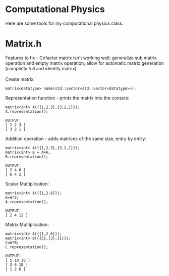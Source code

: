 # Computational Physics
Here are some tools for my computational physics class.
# Matrix.h
Features to fix - Cofactor matrix isn't working well; generalize sub matrix operation and empty matrix operation; allow for automatic matrix generation (completly full and identity matrix).</br></br>
Create matrix:
```
matrix<datatype> name(std::vector<std::vector<datatype>>);
```

Representation function - prints the matrix into the console:

```
matrix<int> A({{1,2,3},{3,2,1}});
A.representation();
```

```
OUTPUT:
[ 1 2 3 ]
[ 3 2 1 ]
```

Addition operation - adds matrices of the same size, entry by entry:
```
matrix<int> A({{1,2,3},{3,2,1}});
matrix<int> B = A+A;
B.representation();
```

```
OUTPUT:
[ 2 4 6 ]
[ 6 4 2 ]
```

Scalar Multiplication:
```
matrix<int> A({{1,2,6}});
A=A*2;
A.representation();
```

```
OUTPUT:
[ 2 4 12 ]
```

Matrix Multiplication:
```
matrix<int> A({{1,2,6}});
matrix<int> B({{5},{3},{1}});
C=A*B;
C.representation();
```

```
OUTPUT:
[ 5 10 30 ]
[ 3 6 18 ]
[ 1 2 6 ]
```
